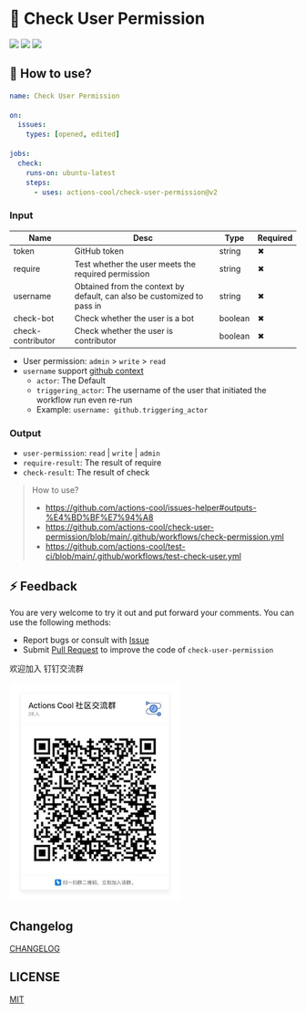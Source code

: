 # 👮 Check User Permission

![](https://img.shields.io/github/workflow/status/actions-cool/check-user-permission/CI?style=flat-square)
[![](https://img.shields.io/badge/marketplace-check--user--permission-blueviolet?style=flat-square)](https://github.com/marketplace/actions/check-user-permission)
[![](https://img.shields.io/github/v/release/actions-cool/check-user-permission?style=flat-square&color=orange)](https://github.com/actions-cool/check-user-permission/releases)

## 🚀 How to use?

```yml
name: Check User Permission

on:
  issues:
    types: [opened, edited]

jobs:
  check:
    runs-on: ubuntu-latest
    steps:
      - uses: actions-cool/check-user-permission@v2
```

### Input

| Name | Desc | Type | Required |
| -- | -- | -- | -- |
| token | GitHub token | string | ✖ |
| require | Test whether the user meets the required permission | string | ✖ |
| username | Obtained from the context by default, can also be customized to pass in | string | ✖ |
| check-bot | Check whether the user is a bot | boolean | ✖ |
| check-contributor | Check whether the user is contributor | boolean | ✖ |

- User permission: `admin` > `write` > `read`
- `username` support [github context](https://docs.github.com/en/actions/learn-github-actions/contexts#github-context)
  - `actor`: The Default
  - `triggering_actor`: The username of the user that initiated the workflow run even re-run
  - Example: `username: github.triggering_actor`

### Output

- `user-permission`: `read` | `write` | `admin`
- `require-result`: The result of require
- `check-result`: The result of check


> How to use?
> - https://github.com/actions-cool/issues-helper#outputs-%E4%BD%BF%E7%94%A8
> - https://github.com/actions-cool/check-user-permission/blob/main/.github/workflows/check-permission.yml
> - https://github.com/actions-cool/test-ci/blob/main/.github/workflows/test-check-user.yml

## ⚡ Feedback

You are very welcome to try it out and put forward your comments. You can use the following methods:

- Report bugs or consult with [Issue](https://github.com/actions-cool/check-user-permissionissues)
- Submit [Pull Request](https://github.com/actions-cool/check-user-permission/pulls) to improve the code of `check-user-permission`

欢迎加入 钉钉交流群

![](https://github.com/actions-cool/resources/blob/main/dingding.jpeg?raw=true)

## Changelog

[CHANGELOG](./CHANGELOG.md)

## LICENSE

[MIT](./LICENSE)
